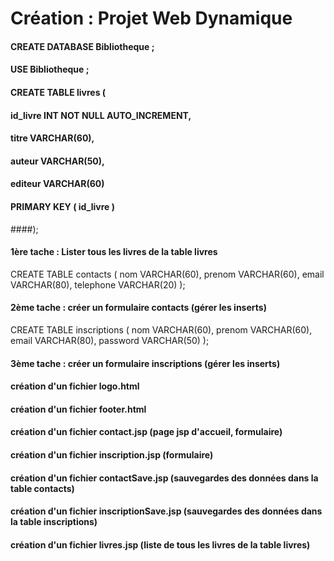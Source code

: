 # Création : Projet Web Dynamique

#### CREATE DATABASE Bibliotheque ;

#### USE Bibliotheque ;

#### CREATE TABLE livres (
####	id_livre INT NOT NULL AUTO_INCREMENT,
####	titre VARCHAR(60),
####	auteur VARCHAR(50),
####	editeur VARCHAR(60)
####	PRIMARY KEY ( id_livre )
####);

#### 1ère tache : Lister tous les livres de la table livres

CREATE TABLE contacts (
	nom VARCHAR(60),
	prenom VARCHAR(60),
	email VARCHAR(80),
	telephone VARCHAR(20)
);

#### 2ème tache : créer un formulaire contacts (gérer les inserts)

CREATE TABLE inscriptions (
	nom VARCHAR(60),
	prenom VARCHAR(60),
	email VARCHAR(80),
	password VARCHAR(50)
);

#### 3ème tache : créer un formulaire inscriptions (gérer les inserts)

#### création d'un fichier logo.html
#### création d'un fichier footer.html

#### création d'un fichier contact.jsp (page jsp d'accueil, formulaire)
#### création d'un fichier inscription.jsp (formulaire)
#### création d'un fichier contactSave.jsp (sauvegardes des données dans la table contacts)
#### création d'un fichier inscriptionSave.jsp (sauvegardes des données dans la table inscriptions)
#### création d'un fichier livres.jsp (liste de tous les livres de la table livres)



